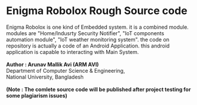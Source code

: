 # Enigma Robolox Rough Source code 
Enigma Robolox is one kind of Embedded system. it is a combined module. modules are "Home/Indusrty Security Notifier", "IoT components automation module", "IoT weather monitoring system". the code on repository is actually a code of an Android Application. this android application is capable to interacting with Main System.
<br><br>
<b>Author : Arunav Mallik Avi (ARM AVI)</b><br>
Department of Computer Science & Engineering,<br> National University, Bangladesh<br><br>
<b>(Note : The comlete source code will be published after project testing for some plagiarism issues)</b>

